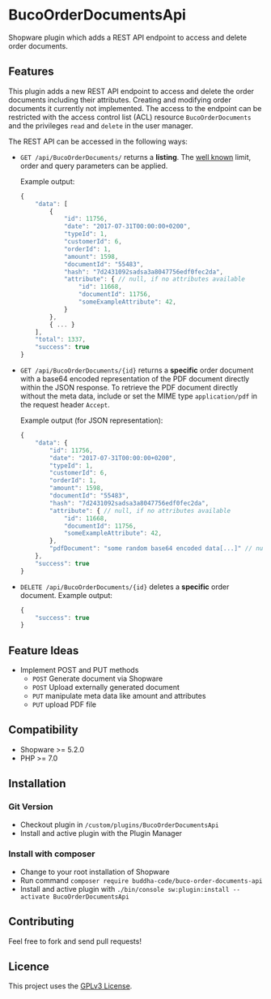 # BucoOrderDocumentsApi
Shopware plugin which adds a REST API endpoint to access and delete order documents.

## Features
This plugin adds a new REST API endpoint to access and delete the order documents including
their attributes. Creating and modifying order documents it currently not implemented. The access to the endpoint can be restricted with the access
control list (ACL) resource <code>BucoOrderDocuments</code> and the privileges <code>read</code> and
<code>delete</code> in the user manager.

<p>The REST API can be accessed in the following ways:</p>


- <code>GET /api/BucoOrderDocuments/</code> returns a <b>listing</b>. The <a href="https://developers.shopware.com/developers-guide/rest-api/#filter,-sort,-limit,-offset">well known</a> limit, order and query parameters can be applied.
  
  Example output: 
    ```javascript
    {
        "data": [
            {
                "id": 11756,
                "date": "2017-07-31T00:00:00+0200",
                "typeId": 1,
                "customerId": 6,
                "orderId": 1,
                "amount": 1598,
                "documentId": "55483",
                "hash": "7d2431092sadsa3a8047756edf0fec2da",
                "attribute": { // null, if no attributes available
                    "id": 11668,
                    "documentId": 11756,
                    "someExampleAttribute": 42,
                }
            },
            { ... }
        ],
        "total": 1337,
        "success": true
    }
    ```
- <code>GET /api/BucoOrderDocuments/{id}</code> returns a <b>specific</b> order document with a base64 encoded representation of the PDF document directly within the JSON response. To retrieve the PDF document directly without the meta data, include or set the MIME type <code>application/pdf</code> in the request header <code>Accept</code>.
  
  Example output (for JSON representation):
    ```javascript
    {
        "data": {
            "id": 11756,
            "date": "2017-07-31T00:00:00+0200",
            "typeId": 1,
            "customerId": 6,
            "orderId": 1,
            "amount": 1598,
            "documentId": "55483",
            "hash": "7d2431092sadsa3a8047756edf0fec2da",
            "attribute": { // null, if no attributes available
                "id": 11668,
                "documentId": 11756,
                "someExampleAttribute": 42,
            },
            "pdfDocument": "some random base64 encoded data[...]" // null, if file do not exist
        },
        "success": true
    }
    ```
- <code>DELETE /api/BucoOrderDocuments/{id}</code> deletes a <b>specific</b> order document.
  Example output:
    ```javascript
    {
        "success": true
    }
    ```

## Feature Ideas
- Implement POST and PUT methods
  - ```POST``` Generate document via Shopware
  - ```POST``` Upload externally generated document
  - ```PUT``` manipulate meta data like amount and attributes
  - ```PUT``` upload PDF file

## Compatibility
* Shopware >= 5.2.0
* PHP >= 7.0

## Installation

### Git Version
* Checkout plugin in `/custom/plugins/BucoOrderDocumentsApi`
* Install and active plugin with the Plugin Manager

### Install with composer
* Change to your root installation of Shopware
* Run command `composer require buddha-code/buco-order-documents-api`
* Install and active plugin with `./bin/console sw:plugin:install --activate BucoOrderDocumentsApi`

## Contributing
Feel free to fork and send pull requests!

## Licence
This project uses the [GPLv3 License](LICENCE).
